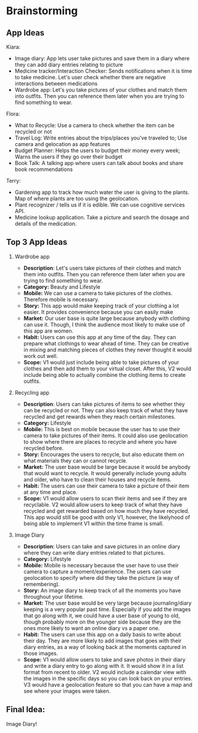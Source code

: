# Brainstorming

## App Ideas
Kiara:
* Image diary: App lets user take pictures and save them in a diary where they can add diary entries relating to picture
* Medicine tracker/Interaction Checker: Sends notifications when it is time to take medicine. Let's user check whether there are negative interactions between medications
* Wardrobe app: Let's you take pictures of your clothes and match them into outfits. Then you can reference them later when you are trying to find something to wear.

Flora:
- What to Recycle: Use a camera to check whether the item can be recycled or not
- Travel Log: Write entries about the trips/places you've traveled to; Use camera and gelocation as app features
- Budget Planner: Helps the users to budget their money every week; Warns the users if they go over their budget
- Book Talk: A talking app where users can talk about books and share book recommendations

Terry:
- Gardening app to track how much water the user is giving to the plants. Map of where plants are too using the geolocation. 
- Plant recognizer / tells us if it is edible. We can use cognitive services API. 
- Medicine lookup application. Take a picture and search the dosage and details of the medication. 

## Top 3 App Ideas
1. Wardrobe app
    - **Description**: Let's users take pictures of their clothes and match them into outfits. Then you can reference them later when you are trying to find something to wear.
   - **Category:** Beauty and Lifestyle
   - **Mobile:** We can use a camera to take pictures of the clothes. Therefore mobile is necessary. 
   - **Story:** This app would make keeping track of your clothing a lot easier. It provides convenience because you can easily make 
   - **Market:** Our user base is quite large because anybody with clothing can use it. Though, I think the audience most likely to make use of this app are women.  
   - **Habit:** Users can use this app at any time of the day. They can prepare what clothings to wear ahead of time. They can be creative in mixing and matching pieces of clothes they never thought it would work out well.
   - **Scope:** V1 would just include being able to take pictures of your clothes and then add them to your virtual closet. After this, V2 would include being able to actually combine the clothing items to create outfits. 

2. Recycling app
    - **Description**: Users can take pictures of items to see whether they can be recycled or not. They can also keep track of what they have recycled and get rewards when they reach certain milestones.
   - **Category:** Lifestyle
   - **Mobile:** This is best on mobile because the user has to use their camera to take pictures of their items. It could also use geolocation to show where there are places to recycle and where you have recycled before. 
   - **Story:** Encourages the users to recycle, but also educate them on what materials they can or cannot recycle.
   - **Market:** The user base would be large because it would be anybody that would want to recycle. It would generally include young adults and older, who have to clean their houses and recycle items.
   - **Habit:** The users can use their camera to take a picture of their item at any time and place.
   - **Scope:** V1 would allow users to scan their items and see if they are recyclable. V2 would allow users to keep track of what they have recycled and get rewarded based on how much they have recycled. This app would still be good with only V1, however, the likelyhood of being able to implement V1 within the time frame is small.

3. Image Diary
    - **Description**: Users can take and save pictures in an online diary where they can write diary entries related to that pictures.
   - **Category:** Lifestyle
   - **Mobile:** Mobile is necessary because the user have to use their camera to capture a moment/experience. The users can use geolocation to specify where did they take the picture (a way of remembering).
   - **Story:** An image diary to keep track of all the moments you have throughout your lifetime.
   - **Market:** The user base would be very large because journaling/diary keeping is a very popular past time. Especially if you add the images that go along with it, we could have a user base of young to old, though probably more on the younger side because they are the ones more likely to want an online diary vs a paper one.
   - **Habit:** The users can use this app on a daily basis to write about their day. They are more likely to add images that goes with their diary entries, as a way of looking back at the moments captured in those images.
   - **Scope:** V1 would allow users to take and save photos in their diary and write a diary entry to go along with it. It would show it in a list format from recent to older. V2 would include a calendar view with the images in the specific days so you can look back on your entries. V3 would have a geolocation feature so that you can have a map and see where your images were taken.

## Final Idea:
Image Diary!
